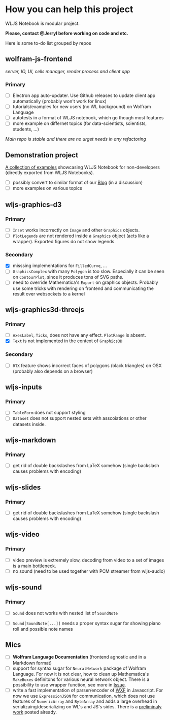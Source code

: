 # How you can help this project
WLJS Notebook is modular project. 

**Please, contact @JerryI before working on code and etc.**

Here is some to-do list grouped by repos

## wolfram-js-frontend
*server, IO, UI, cells manager, render process and client app*
### Primary
- [ ] Electron app auto-updater. Use Github releases to update client app automatically (probably won't work for linux)
- [ ] tutorials/examples for new users (no WL background) on Wolfram Language
- [ ] autotests in a format of WLJS notebook, which go though most features
- [ ] more example on differnet topics (for data-scientists, scientists, students, ...)

*Main repo is stable and there are no urget needs in any refactoring*

## Demonstration project
[A collection of examples](https://jerryi.github.io/wljs-demo/) showcasing WLJS Notebook for non-developers (directly exported from WLJS Notebooks).
- [ ] possibly convert to similar format of our [Blog](https://jerryi.github.io/wljs-docs/blog) (in a discussion)
- [ ] more examples on various topics

## wljs-graphics-d3
### Primary
- [ ] `Inset` works incorrectly on `Image` and other `Graphics` objects.
- [ ] `PlotLegends` are not rendered inside a `Graphics` object (acts like a wrapper). Exported figures do not show legends.

### Secondary
- [x] misssing implementations for `FilledCurve`, ...
- [ ] `GraphicsComplex` with many `Polygon` is too slow. Especially it can be seen on `ContourPlot`, since it produces tons of SVG paths. 
- [ ] need to override Mathematica's `Export` on graphics objects. Probably use some tricks with rendering on frontend and communicating the result over websockets to a kernel

## wljs-graphics3d-threejs
### Primary
- [ ] `AxesLabel`, `Ticks`, does not have any effect.  `PlotRange` is absent. 
- [x] `Text` is not implemented in the context of `Graphics3D`

### Secondary
- [ ] `RTX` feature shows incorrect faces of polygons (black triangles) on OSX (probably also depends on a browser)

## wljs-inputs
### Primary
- [ ] `TableForm` does not support styling
- [ ] `Dataset` does not support nested sets with asscoiations or other datasets inside.

## wljs-markdown
### Primary
- [ ] get rid of double backslashes from LaTeX somehow (single backslash causes problems with encoding)

## wljs-slides
### Primary
- [ ] get rid of double backslashes from LaTeX somehow (single backslash causes problems with encoding)

## wljs-video
### Primary
- [ ] video preview is extremely slow, decoding from video to a set of images is a main bottleneck.
- [ ] no sound (need to be used together with PCM streamer from wljs-audio)

## wljs-sound
### Primary
- [ ] `Sound` does not works with nested list of `SoundNote`
- [ ] `Sound[SoundNote[...]]` needs a proper syntax sugar for showing piano roll and possible note names


## Mics
- [ ] **Wolfram Language Documentation** (frontend agnostic and in a Markdown format)
- [ ] support for syntax sugar for `NeuralNetwork` package of Wolfram Language. For now it is not clear, how to clean up Mathematica's `MakeBoxes` definitons for various neural network object. There is a possibility to use wrapper function, see more in [Issue](https://github.com/JerryI/wolfram-js-frontend/issues/186).
- [ ] write a fast implementation of parser/encoder of [WXF](https://github.com/JerryI/wolfram-js-frontend/issues/196) in Javascript. For now we use `ExpressionJSON` for communication, which does not use features of `NumericArray` and `ByteArray` and adds a large overhead in serializaing/deserializing on WL's and JS's sides. There is a [preliminaly work](https://github.com/xndc/uncompress) posted already.
